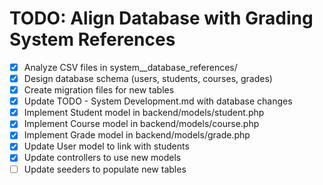 # TODO: Align Database with Grading System References

- [x] Analyze CSV files in system__database_references/
- [x] Design database schema (users, students, courses, grades)
- [x] Create migration files for new tables
- [x] Update TODO - System Development.md with database changes
- [x] Implement Student model in backend/models/student.php
- [x] Implement Course model in backend/models/course.php
- [x] Implement Grade model in backend/models/grade.php
- [x] Update User model to link with students
- [x] Update controllers to use new models
- [ ] Update seeders to populate new tables
